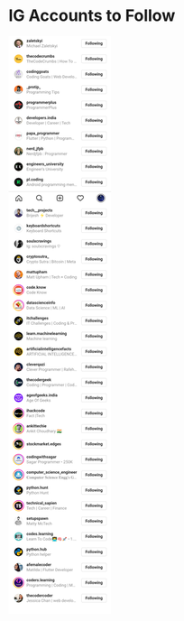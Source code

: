 # IG Accounts to Follow

![technitze.png](IG%20Accounts%20to%20Follow%20bdc9af2fd9864a3fb196e1722c5219a1/technitze.png)